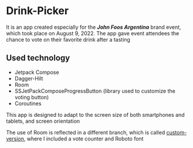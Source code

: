 # Drink-Picker
It is an app created especially for the ***John Foos Argentina*** brand event, which took place on August 9, 2022. The app gave event attendees the chance to vote on their favorite drink after a tasting

## Used technology
- Jetpack Compose
- Dagger-Hilt
- Room
- SSJetPackComposeProgressButton (library used to customize the voting button)
- Coroutines

This app is designed to adapt to the screen size of both smartphones and tablets, and screen orientation

The use of Room is reflected in a different branch, which is called [custom-version](https://github.com/Lucas-Zacarias/Drink-Picker/tree/custom-version), where I included a vote counter and Roboto font
